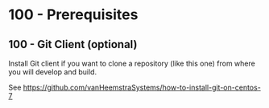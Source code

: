 # 100 - Prerequisites

## 100 - Git Client (optional)

Install Git client if you want to clone a repository (like this one) from where you will develop and build.

See https://github.com/vanHeemstraSystems/how-to-install-git-on-centos-7
